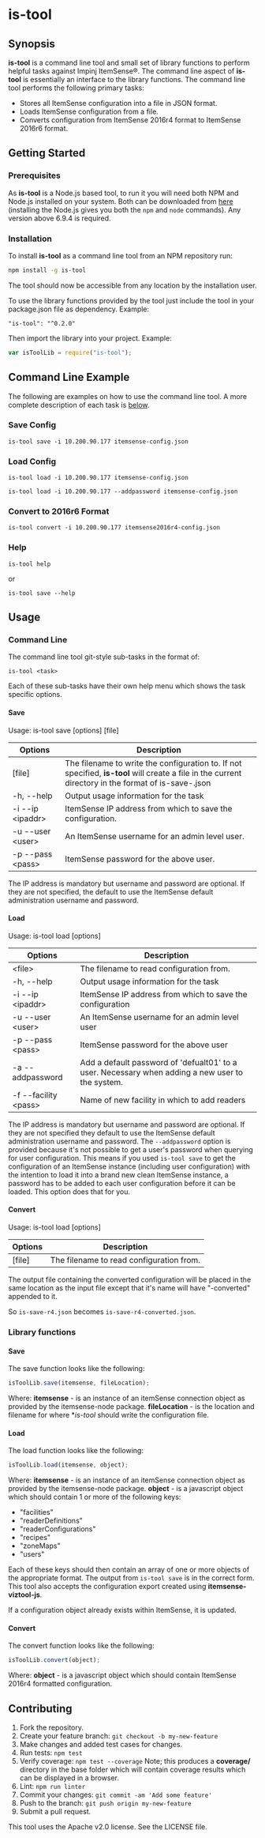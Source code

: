 # is-tool

## Synopsis

**is-tool** is a command line tool and small set of library functions to perform helpful tasks against Impinj ItemSense&reg;. The command line aspect of **is-tool** is essentially an interface to the library functions.
The command line tool performs the following primary tasks:
* Stores all ItemSense configuration into a file in JSON format.
* Loads ItemSense configuration from a file.
* Converts configuration from ItemSense 2016r4 format to ItemSense 2016r6 format.

## Getting Started

### Prerequisites
As **is-tool** is a Node.js based tool, to run it you will need both NPM and Node.js installed on your system. Both can be downloaded from [here]( http://nodejs.org) (installing the Node.js gives you both the `npm` and `node` commands). Any version above 6.9.4 is required.



### Installation
To install **is-tool** as a command line tool from an NPM repository run:

```bash
npm install -g is-tool
```
The tool should now be accessible from any location by the installation user.

To use the library functions provided by the tool just include the tool in your package.json file as dependency.
Example:
```
"is-tool": "^0.2.0"
```
Then import the library into your project.
Example:
```js
var isToolLib = require("is-tool");
```


## Command Line Example

The following are examples on how to use the command line tool. A more complete description of each task is [below](#command-line).
### Save Config
```
is-tool save -i 10.200.90.177 itemsense-config.json
```

### Load Config
```
is-tool load -i 10.200.90.177 itemsense-config.json
```
```
is-tool load -i 10.200.90.177 --addpassword itemsense-config.json
```

### Convert to 2016r6 Format
```
is-tool convert -i 10.200.90.177 itemsense2016r4-config.json
```

### Help
```
is-tool help
```
or
```
is-tool save --help
```

## Usage
### Command Line
The command line tool git-style sub-tasks in the format of:
```
is-tool <task>
```
Each of these sub-tasks have their own help menu which shows the task specific options.


#### Save
Usage: is-tool save [options] [file]


|Options|Description|
|--------|------------|
|\[file\]|The filename to write the configuration to. If not specified, **is-tool** will create a file in the current directory in the format of is-save-<timestamp>.json|
|  -h, --help        |Output usage information for the task|
|  -i --ip \<ipaddr\>  |ItemSense IP address from which to save the configuration.|
|  -u --user \<user\>  |An ItemSense username for an admin level user. |
|  -p --pass \<pass\>  |ItemSense password for the above user. |

The IP address is mandatory but username and password are optional. If they are not specified, the default to use the ItemSense default administration username and password.

#### Load
Usage: is-tool load [options] <file>

|Options|Description|
|--------|------------|
|\<file\>|The filename to read configuration from.|
|  -h, --help        |Output usage information for the task|
|  -i --ip \<ipaddr\>  |ItemSense IP address from which to save the configuration|
|  -u --user \<user\>  |An ItemSense username for an admin level user |
|  -p --pass \<pass\>  |ItemSense password for the above user |
|  -a --addpassword  |Add a default password of 'defualt01' to a user. Necessary when adding a new user to the system.|
|  -f --facility \<pass\>  |Name of new facility in which to add readers |

The IP address is mandatory but username and password are optional. If they are not specified they default to use the ItemSense default administration username and password.
The ```--addpassword``` option is provided because it's not possible to get a user's password when querying for user configuration. This means if you used `is-tool save` to get the configuration of an ItemSense instance (including user configuration) with the intention to load it into a brand new clean ItemSense instance, a password has to be added to each user configuration before it can be loaded. This option does that for you.

#### Convert
Usage: is-tool load [options] <file>

|Options|Description|
|--------|------------|
|\[file\]|The filename to read configuration from.|

The output file containing the converted configuration will be placed in the same location as the input file except that it's name will have "-converted" appended to it.

So `is-save-r4.json` becomes `is-save-r4-converted.json`.

### Library functions
#### Save
The save function looks like the following:
```js
isToolLib.save(itemsense, fileLocation);
```
Where:
**itemsense** - is an instance of an itemSense connection object as provided by the itemsense-node package.
**fileLocation** - is the location and filename for where **is-tool* should write the configuration file.

#### Load
The load function looks like the following:
```js
isToolLib.load(itemsense, object);
```
Where:
**itemsense** - is an instance of an itemSense connection object as provided by the itemsense-node package.
**object** - is a javascript object which should contain 1 or more of the following keys:
* "facilities"
* "readerDefinitions"
* "readerConfigurations"
* "recipes"
* "zoneMaps"
* "users"

Each of these keys should then contain an array of one or more objects of the appropriate format. The output from `is-tool save` is in the correct form. This tool also accepts the configuration export created using **itemsense-viztool-js**.

If a configuration object already exists within ItemSense, it is updated.

#### Convert
The convert function looks like the following:
```js
isToolLib.convert(object);
```
Where:
**object** - is a javascript object which should contain ItemSense 2016r4 formatted configuration.

## Contributing

1. Fork the repository.
1. Create your feature branch: `git checkout -b my-new-feature`
1. Make changes and added test cases for changes.
1. Run tests: `npm test`
1. Verify coverage: `npm test --coverage` Note; this produces a **coverage/** directory in the base folder which will contain coverage results which can be displayed in a browser.
1. Lint: `npm run linter`
1. Commit your changes: `git commit -am 'Add some feature'`
1. Push to the branch: `git push origin my-new-feature`
1. Submit a pull request.


This tool uses the Apache v2.0 license. See the LICENSE file.
